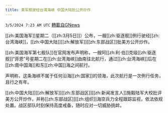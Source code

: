 ```yaml
---
title: 美军舰驶经台湾海峡 中国大陆批公开炒作
---
```

`3/5/2024 7:23 AM UTC` [轉載自GNews](https://gnews.org/articles/2366200)

[[zh:美国海军]]星期二（[[zh:3月5日]]）公布，一艘[[zh:驱逐舰]]例行驶经[[zh:台湾海峡]]，[[zh:中国大陆]][[zh:解放军]][[zh:东部战区]]批美方公开炒作。

[[zh:美国海军第七舰队]]在官网发布声明称，一艘阿[[zh:利·伯]]克级[[zh:驱逐舰]]“菲恩”号星期二在[[zh:台湾海峡]]由南往北航行，通过[[zh:台湾海峡]]后在[[zh:南中国海]]和东[[zh:中国]]海之间航行。

声明称，这条海峡不属于任何沿海[[zh:国家]]的领海，此次航行是一次例行任务，且行之有年。

[[zh:中国大陆]][[zh:解放军]][[zh:东部战区]][[zh:新闻发言人]]施毅陆军大校批评美方公开炒作，并称[[zh:东部战区]][[zh:组织]]海空兵力全程跟踪监视，依法依规处置。战区部队时刻保持高度戒备，随时应对一切威胁挑衅。
